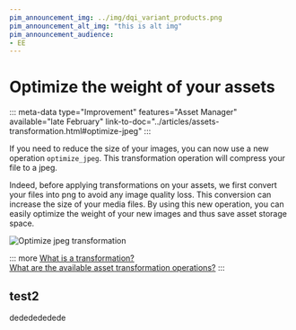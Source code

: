 ```yaml
---
pim_announcement_img: ../img/dqi_variant_products.png
pim_announcement_alt_img: "this is alt img"
pim_announcement_audience:
- EE
---
```


# Optimize the weight of your assets
::: meta-data type="Improvement" features="Asset Manager" available="late February" link-to-doc="../articles/assets-transformation.html#optimize-jpeg"
:::

If you need to reduce the size of your images, you can now use a new operation `optimize_jpeg`. This transformation operation will compress your file to a jpeg. 

Indeed, before applying transformations on your assets, we first convert your files into png to avoid any image quality loss. This conversion can increase the size of your media files. By using this new operation, you can easily optimize the weight of your new images and thus save asset storage space.

![Optimize jpeg transformation](../img/Optimize_jpeg_transformation.png)

::: more
[What is a transformation?](../articles/assets-transformation.html)  
[What are the available asset transformation operations?](/articles/assets-transformation.html#transformation-operations)
:::

## test2

dededededede
